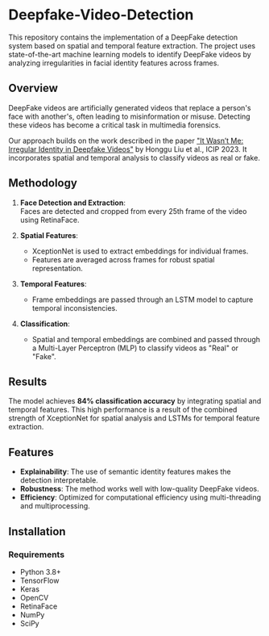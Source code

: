 # Deepfake-Video-Detection

This repository contains the implementation of a DeepFake detection system based on spatial and temporal feature extraction. The project uses state-of-the-art machine learning models to identify DeepFake videos by analyzing irregularities in facial identity features across frames.

## Overview

DeepFake videos are artificially generated videos that replace a person's face with another's, often leading to misinformation or misuse. Detecting these videos has become a critical task in multimedia forensics.

Our approach builds on the work described in the paper ["It Wasn’t Me: Irregular Identity in Deepfake Videos"](https://github.com/HongguLiu/Identity-Inconsistency-DeepFake-Detection) by Honggu Liu et al., ICIP 2023. It incorporates spatial and temporal analysis to classify videos as real or fake.

## Methodology

1. **Face Detection and Extraction**:  
   Faces are detected and cropped from every 25th frame of the video using RetinaFace.

2. **Spatial Features**:  
   - XceptionNet is used to extract embeddings for individual frames.  
   - Features are averaged across frames for robust spatial representation.

3. **Temporal Features**:  
   - Frame embeddings are passed through an LSTM model to capture temporal inconsistencies.  

4. **Classification**:  
   - Spatial and temporal embeddings are combined and passed through a Multi-Layer Perceptron (MLP) to classify videos as "Real" or "Fake".

## Results

The model achieves **84% classification accuracy** by integrating spatial and temporal features. This high performance is a result of the combined strength of XceptionNet for spatial analysis and LSTMs for temporal feature extraction.

## Features

- **Explainability**: The use of semantic identity features makes the detection interpretable.  
- **Robustness**: The method works well with low-quality DeepFake videos.  
- **Efficiency**: Optimized for computational efficiency using multi-threading and multiprocessing.

## Installation

### Requirements
- Python 3.8+
- TensorFlow
- Keras
- OpenCV
- RetinaFace
- NumPy
- SciPy
